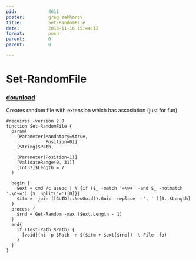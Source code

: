 ```yaml
---
pid:            4611
poster:         greg zakharov
title:          Set-RandomFile
date:           2013-11-16 15:44:12
format:         posh
parent:         0
parent:         0

---
```


# Set-RandomFile

### [download](4611.ps1)

Creates random file with extension which has assosiation (just for fun).

```posh
#requires -version 2.0
function Set-RandomFile {
  param(
    [Parameter(Mandatory=$true,
               Position=0)]
    [String]$Path,
    
    [Parameter(Position=1)]
    [ValidateRange(0, 31)]
    [Int32]$Length = 7
  )
  
  begin {
    $ext = cmd /c assoc | % {if ($_ -match '=\w+' -and $_ -notmatch '.\d+=') {$_.Split('=')[0]}}
    $itm = -join ([GUID]::NewGuid().Guid -replace '-', '')[0..$Length]
  }
  process {
    $rnd = Get-Random -max ($ext.Length - 1)
  }
  end{
    if (Test-Path $Path) {
      [void](ni -p $Path -n $($itm + $ext[$rnd]) -t File -fo)
    }
  }
}
```
